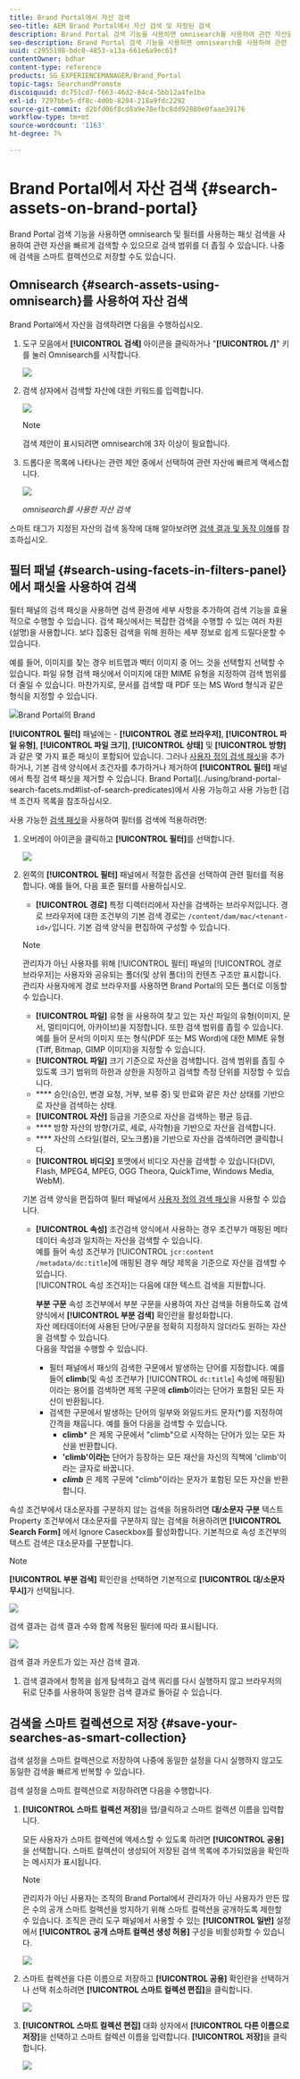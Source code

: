 ```yaml
---
title: Brand Portal에서 자산 검색
seo-title: AEM Brand Portal에서 자산 검색 및 저장된 검색
description: Brand Portal 검색 기능을 사용하면 omnisearch를 사용하여 관련 자산을 빠르게 검색할 수 있고, 검색 필터를 통해 검색 범위를 좁힐 수 있습니다. 나중에 검색을 스마트 컬렉션으로 저장합니다.
seo-description: Brand Portal 검색 기능을 사용하면 omnisearch를 사용하여 관련 자산을 빠르게 검색할 수 있고, 검색 필터를 통해 검색 범위를 좁힐 수 있습니다. 나중에 검색을 스마트 컬렉션으로 저장합니다.
uuid: c2955198-bdc0-4853-a13a-661e6a9ec61f
contentOwner: bdhar
content-type: reference
products: SG_EXPERIENCEMANAGER/Brand_Portal
topic-tags: SearchandPromote
discoiquuid: dc751cd7-f663-46d2-84c4-5bb12a4fe1ba
exl-id: 7297bbe5-df8c-4d0b-8204-218a9fdc2292
source-git-commit: d2bfd06f8cd8a9e78efbc8dd92880e0faae39176
workflow-type: tm+mt
source-wordcount: '1163'
ht-degree: 7%

---
```


# Brand Portal에서 자산 검색 {#search-assets-on-brand-portal}

Brand Portal 검색 기능을 사용하면 omnisearch 및 필터를 사용하는 패싯 검색을 사용하여 관련 자산을 빠르게 검색할 수 있으므로 검색 범위를 더 좁힐 수 있습니다. 나중에 검색을 스마트 컬렉션으로 저장할 수도 있습니다.

## Omnisearch {#search-assets-using-omnisearch}를 사용하여 자산 검색

Brand Portal에서 자산을 검색하려면 다음을 수행하십시오.

1. 도구 모음에서 **[!UICONTROL 검색]** 아이콘을 클릭하거나 &quot;**[!UICONTROL /]**&quot; 키를 눌러 Omnisearch를 시작합니다.

   ![](assets/omnisearchicon-1.png)

1. 검색 상자에서 검색할 자산에 대한 키워드를 입력합니다.

   ![](assets/omnisearch.png)

   >[!NOTE]
   >
   >검색 제안이 표시되려면 omnisearch에 3자 이상이 필요합니다.

1. 드롭다운 목록에 나타나는 관련 제안 중에서 선택하여 관련 자산에 빠르게 액세스합니다.

   ![](assets/assets-search-result.png)

   *omnisearch를 사용한 자산 검색*

스마트 태그가 지정된 자산의 검색 동작에 대해 알아보려면 [검색 결과 및 동작 이해](https://helpx.adobe.com/experience-manager/6-5/assets/using/search-assets.html)를 참조하십시오.

## 필터 패널 {#search-using-facets-in-filters-panel}에서 패싯을 사용하여 검색

필터 패널의 검색 패싯을 사용하면 검색 환경에 세부 사항을 추가하여 검색 기능을 효율적으로 수행할 수 있습니다. 검색 패싯에서는 복잡한 검색을 수행할 수 있는 여러 차원(설명)을 사용합니다. 보다 집중된 검색을 위해 원하는 세부 정보로 쉽게 드릴다운할 수 있습니다.

예를 들어, 이미지를 찾는 경우 비트맵과 벡터 이미지 중 어느 것을 선택할지 선택할 수 있습니다. 파일 유형 검색 패싯에서 이미지에 대한 MIME 유형을 지정하여 검색 범위를 더 줄일 수 있습니다. 마찬가지로, 문서를 검색할 때 PDF 또는 MS Word 형식과 같은 형식을 지정할 수 있습니다.<br />

![Brand Portal의 Brand ](assets/file-type-search.png "Portal 필터 패널의 필터 패널")

**[!UICONTROL 필터]** 패널에는 - **[!UICONTROL 경로 브라우저]**, **[!UICONTROL 파일 유형]**, **[!UICONTROL 파일 크기]**, **[!UICONTROL 상태]** 및 **[!UICONTROL 방향]**&#x200B;과 같은 몇 가지 표준 패싯이 포함되어 있습니다. 그러나 [사용자 정의 검색 패싯](../using/brand-portal-search-facets.md)을 추가하거나, 기본 검색 양식에서 조건자를 추가하거나 제거하여 **[!UICONTROL 필터]** 패널에서 특정 검색 패싯을 제거할 수 있습니다. Brand Portal](../using/brand-portal-search-facets.md#list-of-search-predicates)에서 사용 가능하고 사용 가능한 [검색 조건자 목록을 참조하십시오.

사용 가능한 [검색 패싯](../using/brand-portal-search-facets.md)을 사용하여 필터를 검색에 적용하려면:

1. 오버레이 아이콘을 클릭하고 **[!UICONTROL 필터]**&#x200B;를 선택합니다.

   ![](assets/selectorrail.png)

1. 왼쪽의 **[!UICONTROL 필터]** 패널에서 적절한 옵션을 선택하여 관련 필터를 적용합니다.
예를 들어, 다음 표준 필터를 사용하십시오.

   * **[!UICONTROL 경로]** 특정 디렉터리에서 자산을 검색하는 브라우저입니다. 경로 브라우저에 대한 조건부의 기본 검색 경로는 `/content/dam/mac/<tenant-id>/`입니다. 기본 검색 양식을 편집하여 구성할 수 있습니다.
   >[!NOTE]
   >
   >관리자가 아닌 사용자를 위해 [!UICONTROL 필터] 패널의 [!UICONTROL 경로 브라우저]는 사용자와 공유되는 폴더(및 상위 폴더)의 컨텐츠 구조만 표시합니다.\
   >관리자 사용자에게 경로 브라우저를 사용하면 Brand Portal의 모든 폴더로 이동할 수 있습니다.

   * **[!UICONTROL 파일]** 유형 을 사용하여 찾고 있는 자산 파일의 유형(이미지, 문서, 멀티미디어, 아카이브)을 지정합니다. 또한 검색 범위를 좁힐 수 있습니다. 예를 들어 문서의 이미지 또는 형식(PDF 또는 MS Word)에 대한 MIME 유형(Tiff, Bitmap, GIMP 이미지)을 지정할 수 있습니다.
   * **[!UICONTROL 파일]** 크기 기준으로 자산을 검색합니다. 검색 범위를 좁힐 수 있도록 크기 범위의 하한과 상한을 지정하고 검색할 측정 단위를 지정할 수 있습니다.
   * **** 승인(승인, 변경 요청, 거부, 보류 중) 및 만료와 같은 자산 상태를 기반으로 자산을 검색하는 상태.
   * **[!UICONTROL 자산]** 등급을 기준으로 자산을 검색하는 평균 등급.
   * **** 방향 자산의 방향(가로, 세로, 사각형)을 기반으로 자산을 검색합니다.
   * **** 자산의 스타일(컬러, 모노크롬)을 기반으로 자산을 검색하려면 클릭합니다.
   * **[!UICONTROL 비디오]** 포맷에서 비디오 자산을 검색할 수 있습니다(DVI, Flash, MPEG4, MPEG, OGG Theora, QuickTime, Windows Media, WebM).

   기본 검색 양식을 편집하여 필터 패널에서 [사용자 정의 검색 패싯](../using/brand-portal-search-facets.md)을 사용할 수 있습니다.

   * **[!UICONTROL 속성]** 조건검색 양식에서 사용하는 경우 조건부가 매핑된 메타데이터 속성과 일치하는 자산을 검색할 수 있습니다.\
      예를 들어 속성 조건부가 [!UICONTROL `jcr:content /metadata/dc:title`]에 매핑된 경우 해당 제목을 기준으로 자산을 검색할 수 있습니다.\
      [!UICONTROL 속성 조건자]는 다음에 대한 텍스트 검색을 지원합니다.

      **부분 구문**
속성 조건부에서 부분 구문을 사용하여 자산 검색을 허용하도록 검색 양식에서 **[!UICONTROL 부분 검색]** 확인란을 활성화합니다.\
      자산 메타데이터에 사용된 단어/구문을 정확히 지정하지 않더라도 원하는 자산을 검색할 수 있습니다.\
      다음을 작업을 수행할 수 있습니다.
      * 필터 패널에서 패싯의 검색한 구문에서 발생하는 단어를 지정합니다. 예를 들어 **climb**(및 속성 조건부가 [!UICONTROL `dc:title`] 속성에 매핑됨)이라는 용어를 검색하면 제목 구문에 **climb**&#x200B;이라는 단어가 포함된 모든 자산이 반환됩니다.
      * 검색한 구문에서 발생하는 단어의 일부와 와일드카드 문자(*)를 지정하여 간격을 채웁니다.
예를 들어 다음을 검색할 수 있습니다.
         * **climb*** 은 제목 구문에서 &quot;climb&quot;으로 시작하는 단어가 있는 모든 자산을 반환합니다.
         * **&#39;climb&#39;이라는** 단어가 등장하는 모든 재산을 자신의 직책에 &#39;climb&#39;이라는 글자로 바꿉니다.
         * ***climb*** 은 제목 구문에 &quot;climb&quot;이라는 문자가 포함된 모든 자산을 반환합니다.

속성 조건부에서 대소문자를 구분하지 않는 검색을 허용하려면       **대/소문자 구분**
텍스트Property 조건부에서 대소문자를 구분하지 않는 검색을 허용하려면  **[!UICONTROL Search Form]** 에서 Ignore Caseckbox를 활성화합니다. 기본적으로 속성 조건부의 텍스트 검색은 대소문자를 구분합니다.
   >[!NOTE]
   >
   >**[!UICONTROL 부분 검색]** 확인란을 선택하면 기본적으로 **[!UICONTROL 대/소문자 무시]**&#x200B;가 선택됩니다.

   ![](assets/wildcard-prop-1.png)

   검색 결과는 검색 결과 수와 함께 적용된 필터에 따라 표시됩니다.

   ![](assets/omnisearch-with-filters.png)

   검색 결과 카운트가 있는 자산 검색 결과.

1. 검색 결과에서 항목을 쉽게 탐색하고 검색 쿼리를 다시 실행하지 않고 브라우저의 뒤로 단추를 사용하여 동일한 검색 결과로 돌아갈 수 있습니다.

## 검색을 스마트 컬렉션으로 저장 {#save-your-searches-as-smart-collection}

검색 설정을 스마트 컬렉션으로 저장하여 나중에 동일한 설정을 다시 실행하지 않고도 동일한 검색을 빠르게 반복할 수 있습니다.

검색 설정을 스마트 컬렉션으로 저장하려면 다음을 수행합니다.

1. **[!UICONTROL 스마트 컬렉션 저장]**&#x200B;을 탭/클릭하고 스마트 컬렉션 이름을 입력합니다.

   모든 사용자가 스마트 컬렉션에 액세스할 수 있도록 하려면 **[!UICONTROL 공용]**&#x200B;을 선택합니다. 스마트 컬렉션이 생성되어 저장된 검색 목록에 추가되었음을 확인하는 메시지가 표시됩니다.

   >[!NOTE]
   >
   >관리자가 아닌 사용자는 조직의 Brand Portal에서 관리자가 아닌 사용자가 만든 많은 수의 공개 스마트 컬렉션을 방지하기 위해 스마트 컬렉션을 공개하도록 제한할 수 있습니다. 조직은 관리 도구 패널에서 사용할 수 있는 **[!UICONTROL 일반]** 설정에서 **[!UICONTROL 공개 스마트 컬렉션 생성 허용]** 구성을 비활성화할 수 있습니다.

   ![](assets/save_smartcollectionui.png)

1. 스마트 컬렉션을 다른 이름으로 저장하고 **[!UICONTROL 공용]** 확인란을 선택하거나 선택 취소하려면 **[!UICONTROL 스마트 컬렉션 편집]**&#x200B;을 클릭합니다.

   ![](assets/edit_smartcollection.png)

1. **[!UICONTROL 스마트 컬렉션 편집]** 대화 상자에서 **[!UICONTROL 다른 이름으로 저장]**&#x200B;을 선택하고 스마트 컬렉션 이름을 입력합니다. **[!UICONTROL 저장]**&#x200B;을 클릭합니다.

   ![](assets/saveas_smartsearch.png)
